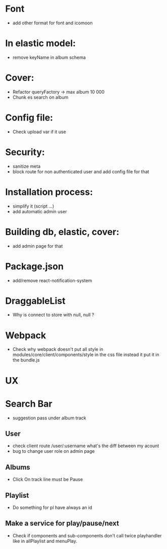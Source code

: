 # Font
* add other format for font and icomoon

# In elastic model:

* remove keyName in album schema

# Cover:

* Refactor queryFactory -> max album 10 000
* Chunk es search on album

# Config file:

* Check upload var if it use

# Security:

* sanitize meta
* block route for non authenticated user and add config file for that

# Installation process:

* simplify it (script ...)
* add automatic admin user

# Building db, elastic, cover:

* add admin page for that

# Package.json

* add/remove react-notification-system

# DraggableList
* Why is connect to store with null, null ?

# Webpack

* Check why webpack doesn't put all style in modules/core/client/components/style in the css file
  instead it put it in the bundle.js
  
# UX

# Search Bar 
* suggestion pass under album track

## User
* check client route /user/:username what's the diff between my acount
* bug to change user role on admin page

## Albums

* Click On track line must be Pause

## Playlist

* Do something for pl have always an id

## Make a service for play/pause/next

* Check if components and sub-components don't call twice playhandler like in allPlaylist and menuPlay.
